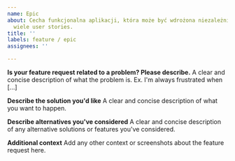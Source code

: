 ```yaml
---
name: Epic
about: Cecha funkcjonalna aplikacji, która może być wdrożona niezależnie. Zawiera
  wiele user stories.
title: ''
labels: feature / epic
assignees: ''

---
```


**Is your feature request related to a problem? Please describe.**
A clear and concise description of what the problem is. Ex. I'm always frustrated when [...]

**Describe the solution you'd like**
A clear and concise description of what you want to happen.

**Describe alternatives you've considered**
A clear and concise description of any alternative solutions or features you've considered.

**Additional context**
Add any other context or screenshots about the feature request here.
